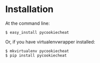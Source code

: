 Installation
============

At the command line:

    $ easy_install pycookiecheat

Or, if you have virtualenvwrapper installed:

    $ mkvirtualenv pycookiecheat
    $ pip install pycookiecheat
